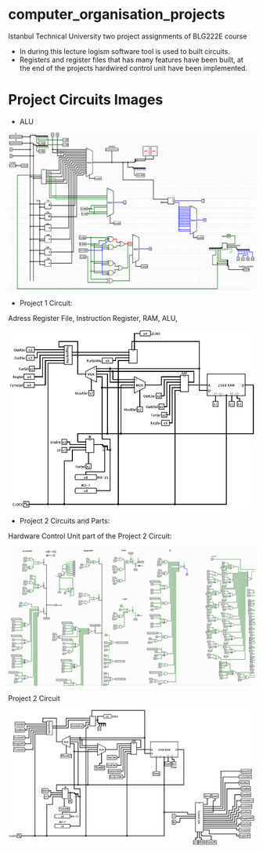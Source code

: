 # computer_organisation_projects

Istanbul Technical University two project assignments of BLG222E course 

- In during this lecture logism software tool is used to built circuits. 
- Registers and register files that has many features have been built, at the end of the projects hardwired control unit have been implemented. 

# Project Circuits Images

- ALU 

![](/images/alu.png)

- Project 1 Circuit:

Adress Register File, Instruction Register, RAM, ALU, 

![](/images/pro1.png)


- Project 2 Circuits and Parts:

Hardware Control Unit part of the Project 2 Circuit:

![](/images/hcu.png)

Project 2 Circuit

![](/images/pro2.png)


